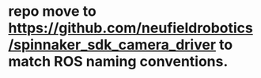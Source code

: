 # repo move to https://github.com/neufieldrobotics/spinnaker_sdk_camera_driver to match ROS naming conventions.
